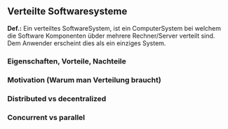 ## Verteilte Softwaresysteme

**Def.:** Ein verteiltes SoftwareSystem, ist ein ComputerSystem
bei welchem die Software Komponenten übder mehrere Rechner/Server 
verteilt sind. Dem Anwender erscheint dies als ein einziges System.


### Eigenschaften, Vorteile, Nachteile
### Motivation (Warum man Verteilung braucht)
### Distributed vs decentralized
### Concurrent vs parallel
